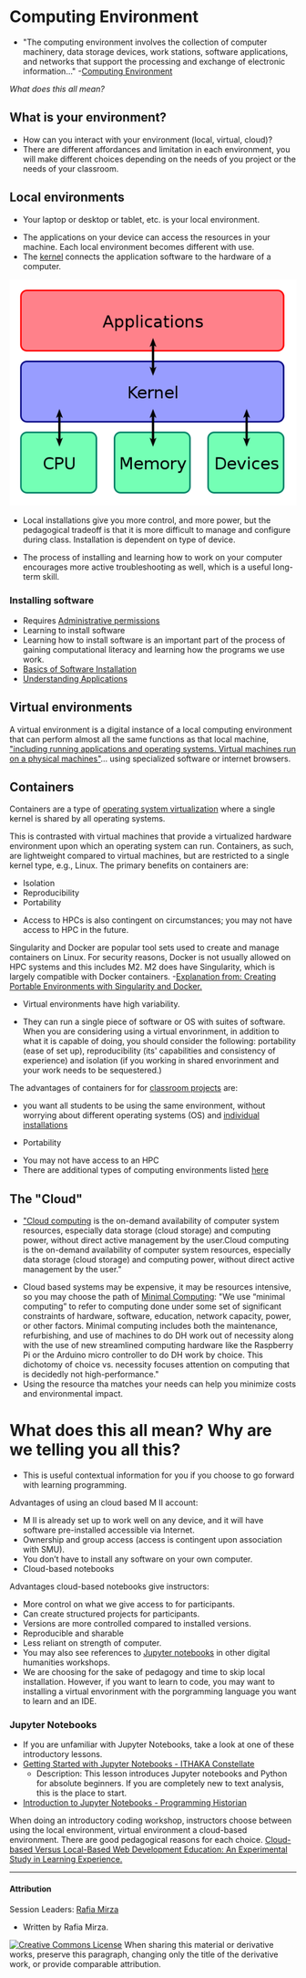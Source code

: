 # Computing Environment  
* "The computing environment involves the collection of computer machinery, data storage devices, work stations, software applications, and networks that support the processing and exchange of electronic information..." -[Computing Environment](https://www.sciencedirect.com/topics/computer-science/computing-environment) 

*What does this all mean?* 

## What is your environment?  
* How can you interact with your environment (local, virtual, cloud)?  
* There are different affordances and limitation in each environment, you will make different choices depending on the needs of you project or the needs of your classroom. 

## Local environments
- Your laptop or desktop or tablet, etc. is your local environment. 
* The applications on your device can access the resources in your machine. Each local environment becomes different with use. 
* The [kernel](https://en.wikipedia.org/wiki/Kernel_(operating_system)) connects the application software to the hardware of a computer.

[![kernel](../images/kernel.png)](https://en.wikipedia.org/wiki/File:Kernel_Layout.svg)

* Local installations give you more control, and more power, but the pedagogical tradeoff is that it is more difficult to manage and configure during class. Installation is dependent on type of device. 

* The process of installing and learning how to work on your computer encourages more active troubleshooting as well, which is a useful long-term skill.

### Installing software
- Requires [Administrative permissions](https://www.smu.edu/oit/services/make-me-admin#:~:text=Administrative%20privileges%20may%20be%20required,web%20carries%20an%20increased%20risk.)
- Learning to install software
- Learning how to install software is an important part of the process of gaining computational literacy and learning how the programs we use work. 
- [Basics of Software Installation](https://www.codecademy.com/article/basics-of-software-installation)
- [Understanding Applications](https://edu.gcfglobal.org/en/computerbasics/understanding-applications/1/)

## Virtual environments

A virtual environment is a digital instance of a local computing environment that can perform almost all the same functions as that local machine, ["including running applications and operating systems. Virtual machines run on a physical machines"](https://cloud.google.com/learn/what-is-a-virtual-machine)... using specialized software or internet browsers.

## Containers
Containers are a type of [operating system virtualization](https://en.wikipedia.org/wiki/OS-level_virtualization) where a single kernel is shared by all operating systems. 

This is contrasted with virtual machines that provide a virtualized hardware environment upon which an operating system can run. Containers, as such, are lightweight compared to virtual machines, but are restricted to a single kernel type, e.g., Linux. The primary benefits on containers are:

- Isolation
- Reproducibility
- Portability 
* Access to HPCs is also contingent on circumstances; you may not have access to HPC in the future. 

Singularity and Docker are popular tool sets used to create and manage containers on Linux. For security reasons, Docker is not usually allowed on HPC systems and this includes M2. M2 does have Singularity, which is largely compatible with Docker containers. -[Explanation from: Creating Portable Environments with Singularity and Docker.](https://github.com/SouthernMethodistUniversity/singularity_docker) 

- Virtual environments have high variability.

 - They can run a single piece of software or OS with suites of software. When you are considering using a virtual envorinment, in addition to what it is capable of doing, you should consider the following: portability (ease of set up), reproducibility (its' capabilities and consistency of experience) and isolation (if you working in shared envorinment and your work needs to be sequestered.)

The advantages of containers for for [classroom projects](https://digitalfellows.commons.gc.cuny.edu/2016/11/15/docker-in-the-classroom-creating-a-virtual-environment-for-instruction/) are:
  * you want all students to be using the same environment, without worrying about different operating systems (OS) and [individual installations](https://sorrelharriet.medium.com/docker-in-the-classroom-part-1-3d86fea9160c)
- Portability 
*  You may not have access to an HPC
* There are additional types of computing environments listed [here](https://www.geeksforgeeks.org/computing-environments/)


## The "Cloud"
- ["Cloud computing](https://en.wikipedia.org/wiki/Cloud_computing) is the on-demand availability of computer system resources, especially data storage (cloud storage) and computing power, without direct active management by the user.Cloud computing is the on-demand availability of computer system resources, especially data storage (cloud storage) and computing power, without direct active management by the user."

* Cloud based systems may be expensive, it may be resources intensive, so you may choose the path of [Minimal Computing](https://go-dh.github.io/mincomp/about/): "We use “minimal computing” to refer to computing done under some set of significant constraints of hardware, software, education, network capacity, power, or other factors. Minimal computing includes both the maintenance, refurbishing, and use of machines to do DH work out of necessity along with the use of new streamlined computing hardware like the Raspberry Pi or the Arduino micro controller to do DH work by choice. This dichotomy of choice vs. necessity focuses attention on computing that is decidedly not high-performance."
* Using the resource tha matches your needs can help you minimize costs and environmental impact.

# What does this all mean? Why are we telling you all this? 

* This is useful contextual information for you if you choose to go forward with learning programming. 

Advantages of using an cloud based M II account:
- M II is already set up to work well on any device, and it will have software pre-installed accessible via Internet.
- Ownership and group access (access is contingent upon association with SMU).
- You don’t have to install any software on your own computer.
 - Cloud-based notebooks

Advantages cloud-based notebooks give instructors: 
- More control on what we give access to for participants.
- Can create structured projects for participants.
- Versions are more controlled compared to installed versions.
- Reproducible and sharable
- Less reliant on strength of computer.
- You may also see references to [Jupyter notebooks](https://jupyter.org/) in other digital humanities workshops.  
- We are choosing for the sake of pedagogy and time to skip local installation. However, if you want to learn to code, you may want to installing a virtual envorinment with the porgramming language you want to learn and an IDE.

### Jupyter Notebooks
* If you are unfamiliar with Jupyter Notebooks, take a look at one of these introductory lessons.
* [Getting Started with Jupyter Notebooks - ITHAKA Constellate](https://ithaka.github.io/tdm-notebooks/getting-started-with-jupyter.html) 
  * Description: This lesson introduces Jupyter notebooks and Python for absolute beginners. If you are completely new to text analysis, this is the place to start.
* [Introduction to Jupyter Notebooks - Programming Historian](https://programminghistorian.org/en/lessons/jupyter-notebooks)

When doing an introductory coding workshop, instructors choose between using the local environment, virtual environment a cloud-based environment. There are good pedagogical reasons for each choice. 
[Cloud-based Versus Local-Based Web Development Education: An Experimental Study in Learning Experience.](https://files.eric.ed.gov/fulltext/EJ1144677.pdf)



 

-----
#### Attribution 

Session Leaders:  [Rafia Mirza](http://guides.smu.edu/prf.php?account_id=142826/) 
* Written by Rafia Mirza. 

[![Creative Commons License](https://i.creativecommons.org/l/by-sa/4.0/88x31.png)](http://creativecommons.org/licenses/by-sa/4.0/)
When sharing this material or derivative works, preserve this paragraph, changing only the title of the derivative work, or provide comparable attribution.


